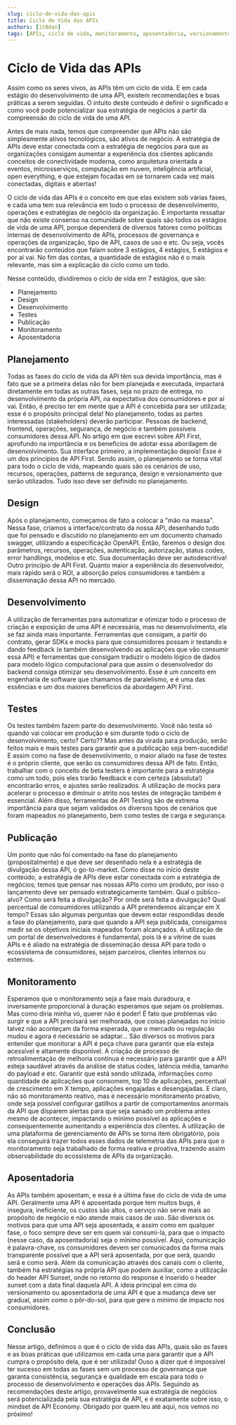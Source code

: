 ```yaml
---
slug: ciclo-de-vida-das-apis
title: Ciclo de Vida das APIs
authors: [it0dan]
tags: [APIs, ciclo de vida, monitoramento, aposentadoria, versionamento, api first, testes]
---
```


# Ciclo de Vida das APIs

Assim como os seres vivos, as APIs têm um ciclo de vida. E em cada estágio do desenvolvimento de uma API, existem recomendações e boas práticas a serem seguidas. O intuito deste conteúdo é definir o significado e como você pode potencializar sua estratégia de negócios a partir da compreensão do ciclo de vida de uma API.

<!-- truncate -->

Antes de mais nada, temos que compreender que APIs não são simplesmente ativos tecnológicos, são ativos de negócio. A estratégia de APIs deve estar conectada com a estratégia de negócios para que as organizações consigam aumentar a experiência dos clientes aplicando conceitos de conectividade moderna, como arquitetura orientada a eventos, microsserviços, computação em nuvem, inteligência artificial, open everything, e que estejam focadas em se tornarem cada vez mais conectadas, digitais e abertas!

O ciclo de vida das APIs é o conceito em que elas existem sob várias fases, e cada uma tem sua relevância em todo o processo de desenvolvimento, operações e estratégias de negócio da organização. É importante ressaltar que não existe consenso na comunidade sobre quais são todos os estágios de vida de uma API, porque dependerá de diversos fatores como políticas internas de desenvolvimento de APIs, processos de governança e operações da organização, tipo de API, casos de uso e etc. Ou seja, vocês encontrarão conteúdos que falam sobre 3 estágios, 4 estágios, 5 estágios e por aí vai. No fim das contas, a quantidade de estágios não é o mais relevante, mas sim a explicação do ciclo como um todo.

Nesse conteúdo, dividiremos o ciclo de vida em 7 estágios, que são:

- Planejamento
- Design
- Desenvolvimento
- Testes
- Publicação
- Monitoramento
- Aposentadoria

## Planejamento

Todas as fases do ciclo de vida da API têm sua devida importância, mas é fato que se a primeira delas não for bem planejada e executada, impactará diretamente em todas as outras fases, seja no prazo de entrega, no desenvolvimento da própria API, na expectativa dos consumidores e por aí vai. Então, é preciso ter em mente que a API é concebida para ser utilizada; esse é o propósito principal dela! No planejamento, todas as partes interessadas (stakeholders) deverão participar. Pessoas de backend, frontend, operações, segurança, de negócio e também possíveis consumidores dessa API. No artigo em que escrevi sobre API First, aprofundo na importância e os benefícios de adotar essa abordagem de desenvolvimento. Sua interface primeiro, a implementação depois! Esse é um dos princípios de API First. Sendo assim, o planejamento se torna vital para todo o ciclo de vida, mapeando quais são os cenários de uso, recursos, operações, patterns de segurança, design e versionamento que serão utilizados. Tudo isso deve ser definido no planejamento.

## Design

Após o planejamento, começamos de fato a colocar a "mão na massa". Nessa fase, criamos a interface/contrato da nossa API, desenhando tudo que foi pensado e discutido no planejamento em um documento chamado swagger, utilizando a especificação OpenAPI. Então, faremos o design dos parâmetros, recursos, operações, autenticação, autorização, status codes, error handlings, modelos e etc. Sua documentação deve ser autodescritiva! Outro princípio de API First. Quanto maior a experiência do desenvolvedor, mais rápido será o ROI, a absorção pelos consumidores e também a disseminação dessa API no mercado.

## Desenvolvimento

A utilização de ferramentas para automatizar e otimizar todo o processo de criação e exposição de uma API é necessária, mas no desenvolvimento, ela se faz ainda mais importante. Ferramentas que consigam, a partir do contrato, gerar SDKs e mocks para que consumidores possam ir testando e dando feedback (e também desenvolvendo as aplicações que vão consumir essa API) e ferramentas que consigam traduzir o modelo lógico de dados para modelo lógico computacional para que assim o desenvolvedor do backend consiga otimizar seu desenvolvimento. Esse é um conceito em engenharia de software que chamamos de paralelismo, e é uma das essências e um dos maiores benefícios da abordagem API First.

## Testes

Os testes também fazem parte do desenvolvimento. Você não testa só quando vai colocar em produção e sim durante todo o ciclo de desenvolvimento, certo? Certo?? Mas antes da virada para produção, serão feitos mais e mais testes para garantir que a publicação seja bem-sucedida! E assim como na fase de desenvolvimento, o maior aliado na fase de testes é o próprio cliente, que serão os consumidores dessa API de fato. Então, trabalhar com o conceito de beta testers é importante para a estratégia como um todo, pois eles trarão feedback e com certeza (absoluta!) encontrarão erros, e ajustes serão realizados. A utilização de mocks para acelerar o processo e diminuir o atrito nos testes de integração também é essencial. Além disso, ferramentas de API Testing são de extrema importância para que sejam validados os diversos tipos de cenários que foram mapeados no planejamento, bem como testes de carga e segurança.

## Publicação

Um ponto que não foi comentado na fase do planejamento (propositalmente) e que deve ser desenhado nela é a estratégia de divulgação dessa API, o go-to-market. Como disse no início deste conteúdo, a estratégia de APIs deve estar conectada com a estratégia de negócios; temos que pensar nas nossas APIs como um produto, por isso o lançamento deve ser pensado estrategicamente também. Qual o público-alvo? Como será feita a divulgação? Por onde será feita a divulgação? Qual percentual de consumidores utilizando a API pretendemos alcançar em X tempo? Essas são algumas perguntas que devem estar respondidas desde a fase do planejamento, para que quando a API seja publicada, consigamos medir se os objetivos iniciais mapeados foram alcançados. A utilização de um portal de desenvolvedores é fundamental, pois lá é a vitrine de suas APIs e é aliado na estratégia de disseminação dessa API para todo o ecossistema de consumidores, sejam parceiros, clientes internos ou externos.

## Monitoramento

Esperamos que o monitoramento seja a fase mais duradoura, e inversamente proporcional à duração esperamos que sejam os problemas. Mas como diria minha vó, querer não é poder! É fato que problemas vão surgir e que a API precisará ser melhorada, que coisas planejadas no início talvez não aconteçam da forma esperada, que o mercado ou regulação mudou e agora é necessário se adaptar… São diversos os motivos para entender que monitorar a API é peça chave para garantir que ela esteja acessível e altamente disponível. A criação de processo de retroalimentação de melhoria contínua é necessário para garantir que a API esteja saudável através da análise de status codes, latência média, tamanho do payload e etc. Garantir que está sendo utilizada, informações como quantidade de aplicações que consomem, top 10 de aplicações, percentual de crescimento em X tempo, aplicações engajadas e desengajadas. E claro, não só monitoramento reativo, mas é necessário monitoramento proativo, onde seja possível configurar gatilhos a partir de comportamentos anormais da API que disparem alertas para que seja sanado um problema antes mesmo de acontecer, impactando o mínimo possível as aplicações e consequentemente aumentando a experiência dos clientes. A utilização de uma plataforma de gerenciamento de APIs se torna item obrigatório, pois ela conseguirá trazer todos esses dados de telemetria das APIs para que o monitoramento seja trabalhado de forma reativa e proativa, trazendo assim observabilidade do ecossistema de APIs da organização.

## Aposentadoria

As APIs também aposentam, e essa é a última fase do ciclo de vida de uma API. Geralmente uma API é aposentada porque tem muitos bugs, é insegura, ineficiente, os custos são altos, o serviço não serve mais ao propósito de negócio e não atende mais casos de uso. São diversos os motivos para que uma API seja aposentada, e assim como em qualquer fase, o foco sempre deve ser em quem vai consumi-la, para que o impacto (nesse caso, da aposentadoria) seja o mínimo possível. Aqui, comunicação é palavra-chave, os consumidores devem ser comunicados da forma mais transparente possível que a API será aposentada, por que será, quando será e como será. Além da comunicação através dos canais com o cliente, também há estratégias na própria API que podem auxiliar, como a utilização do header API Sunset, onde no retorno do response é inserido o header sunset com a data final daquela API. A ideia principal em cima do versionamento ou aposentadoria de uma API é que a mudança deve ser gradual, assim como o pôr-do-sol, para que gere o mínimo de impacto nos consumidores.

## Conclusão

Nesse artigo, definimos o que é o ciclo de vida das APIs, quais são as fases e as boas práticas que utilizamos em cada uma para garantir que a API cumpra o propósito dela, que é ser utilizada! Ouso a dizer que é impossível ter sucesso em todas as fases sem um processo de governança que garanta consistência, segurança e qualidade em escala para todo o processo de desenvolvimento e operações das APIs. Seguindo as recomendações deste artigo, provavelmente sua estratégia de negócios será potencializada pela sua estratégia de API, e é exatamente sobre isso, o mindset de API Economy. Obrigado por quem leu até aqui, nos vemos no próximo!
